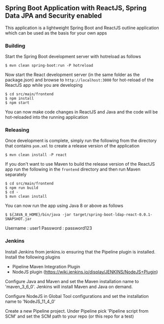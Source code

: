 
## Spring Boot Application with ReactJS, Spring Data JPA and Security enabled 

This application is a lightweight Spring Boot and ReactJS outline application which can be used as the basis for your own apps

### Building

Start the Spring Boot development server with hotreload as follows

```
$ mvn clean spring-boot:run -P hotreload
```

Now start the React development server (in the same folder as the package.json) and browse to `http://localhost:3000` for hot-reload of the ReactJS app while you are developing
```
$ cd src/main/frontend
$ npm install
$ npm start
```

You can now make code changes in ReactJS and Java and the code will be hot-reloaded into the running application

### Releasing

Once development is complete, simply run the following from the directory that contains `pom.xml` to create a release version of the application
```
$ mvn clean install -P react
```

If you don't want to use Maven to build the release version of the ReactJS app run the following in the `frontend` directory and then run Maven separately
```
$ cd src/main/frontend
$ npm run build
$ cd -
$ mvn clean install
```

You can now run the app using Java 8 or above as follows
```
$ ${JAVA_8_HOME}/bin/java -jar target/spring-boot-ldap-react-0.0.1-SNAPSHOT.jar
```

Username : user1
Password : password123

### Jenkins
Install Jenkins from jenkins.io ensuring that the Pipeline plugin is installed.  Install the following plugins
- Pipeline Maven Integration Plugin
- NodeJS plugin (https://wiki.jenkins.io/display/JENKINS/NodeJS+Plugin)

Configure Java and Maven and set the Maven installation name to 'maven_3_6_0'.  Jenkins will install Maven and Java on demand.

Configure NodeJS in Global Tool configurations and set the installation name to 'NodeJS_11_4_0'

Create a new Pipeline project.  Under Pipeline pick 'Pipeline script from SCM' and set the SCM path to your repo (or this repo for a test)


